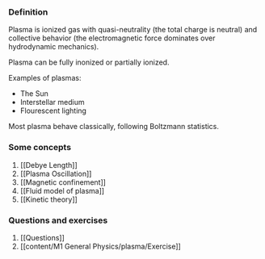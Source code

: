 ### Definition
Plasma is ionized gas with quasi-neutrality (the total charge is neutral) and collective behavior (the electromagnetic force dominates over hydrodynamic mechanics).

Plasma can be fully inonized or partially ionized. 

Examples of plasmas: 
- The Sun
- Interstellar medium
- Flourescent lighting

Most plasma behave classically, following Boltzmann statistics.
### Some concepts
1. [[Debye Length]]
2. [[Plasma Oscillation]]
3. [[Magnetic confinement]]
4. [[Fluid model of plasma]]
5. [[Kinetic theory]]
### Questions and exercises
1. [[Questions]]
2. [[content/M1 General Physics/plasma/Exercise]]

